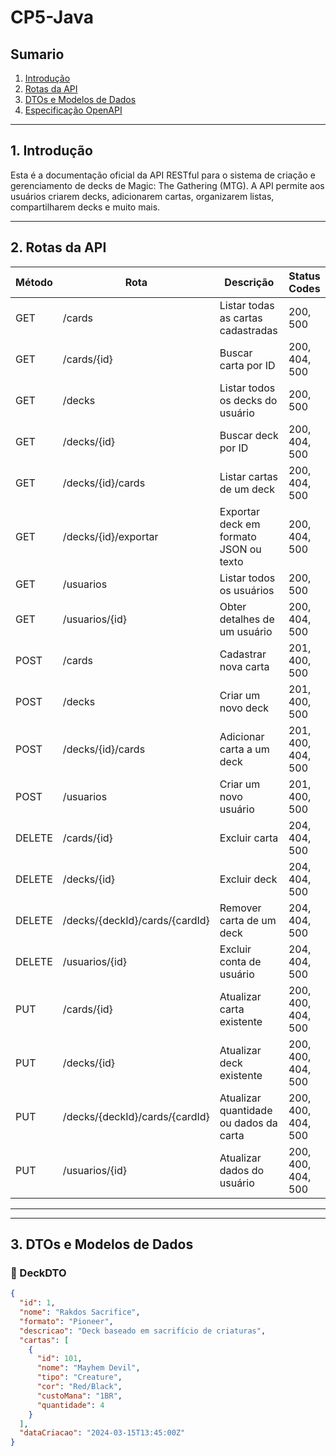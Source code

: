 # CP5-Java 

##  Sumario

1. [Introdução](#1-introdução)  
2. [Rotas da API](#2-rotas-da-api)  
3. [DTOs e Modelos de Dados](#3-dtos-e-modelos-de-dados)  
4. [Especificação OpenAPI](#4-especificação-openapi)  

---

## 1. Introdução

Esta é a documentação oficial da API RESTful para o sistema de criação e gerenciamento de decks de Magic: The Gathering (MTG). A API permite aos usuários criarem decks, adicionarem cartas, organizarem listas, compartilharem decks e muito mais.

---

## 2. Rotas da API

| Método | Rota                           | Descrição                              | Status Codes       |
| ------ | ------------------------------ | -------------------------------------- | ------------------ |
| GET    | /cards                         | Listar todas as cartas cadastradas     | 200, 500           |
| GET    | /cards/{id}                    | Buscar carta por ID                    | 200, 404, 500      |
| GET    | /decks                         | Listar todos os decks do usuário       | 200, 500           |
| GET    | /decks/{id}                    | Buscar deck por ID                     | 200, 404, 500      |
| GET    | /decks/{id}/cards              | Listar cartas de um deck               | 200, 404, 500      |
| GET    | /decks/{id}/exportar           | Exportar deck em formato JSON ou texto | 200, 404, 500      |
| GET    | /usuarios                      | Listar todos os usuários               | 200, 500           |
| GET    | /usuarios/{id}                 | Obter detalhes de um usuário           | 200, 404, 500      |
| POST   | /cards                         | Cadastrar nova carta                   | 201, 400, 500      |
| POST   | /decks                         | Criar um novo deck                     | 201, 400, 500      |
| POST   | /decks/{id}/cards              | Adicionar carta a um deck              | 201, 400, 404, 500 |
| POST   | /usuarios                      | Criar um novo usuário                  | 201, 400, 500      |
| DELETE | /cards/{id}                    | Excluir carta                          | 204, 404, 500      |
| DELETE | /decks/{id}                    | Excluir deck                           | 204, 404, 500      |
| DELETE | /decks/{deckId}/cards/{cardId} | Remover carta de um deck               | 204, 404, 500      |
| DELETE | /usuarios/{id}                 | Excluir conta de usuário               | 204, 404, 500      |
| PUT    | /cards/{id}                    | Atualizar carta existente              | 200, 400, 404, 500 |
| PUT    | /decks/{id}                    | Atualizar deck existente               | 200, 400, 404, 500 |
| PUT    | /decks/{deckId}/cards/{cardId} | Atualizar quantidade ou dados da carta | 200, 400, 404, 500 |
| PUT    | /usuarios/{id}                 | Atualizar dados do usuário             | 200, 400, 404, 500 |

---


---

## 3. DTOs e Modelos de Dados

### 🔹 DeckDTO
```json
{
  "id": 1,
  "nome": "Rakdos Sacrifice",
  "formato": "Pioneer",
  "descricao": "Deck baseado em sacrifício de criaturas",
  "cartas": [
    {
      "id": 101,
      "nome": "Mayhem Devil",
      "tipo": "Creature",
      "cor": "Red/Black",
      "custoMana": "1BR",
      "quantidade": 4
    }
  ],
  "dataCriacao": "2024-03-15T13:45:00Z"
}

